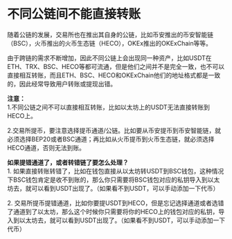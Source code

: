 # 不同公链间不能直接转账

随着公链的发展，交易所也在推出其自身的公链，比如币安推出的币安智能链（BSC），火币推出的火币生态链（HECO），OKEx推出的OKExChain等等。

由于跨链的需求不断增加，因此不同公链上会出现同一种资产，比如USDT在ETH、TRX、BSC、HECO等都可流通，但是他们之间并不是完全一致，也不可以直接相互转账，而且ETH、BSC、HECO和OKExChain他们的地址格式都是一致的，因此经常导致用户转账或提现出错。



**注意：** \
1.不同公链之间不可以直接相互转账，比如以太坊上的USDT无法直接转账到HECO上。&#x20;

2.交易所提币，要注意选择提币通道/公链。比如要从币安提币到币安智能链，就必须选择BEP20或者BSC通道；再比如从火币提币到火币生态链，就必须选择HECO通道，否则无法到账。



**如果提错通道了，或者转错链了要怎么处理？** \
1\. 如果直接转账转错了，比如在钱包直接从以太坊转USDT到BSC钱包，这种情况下BSC钱包肯定是收不到账的，那么你只需要将BSC钱包对应的私钥导入到以太坊去，就可以看到USDT出现了。（如果看不到USDT，可以手动添加一下代币）&#x20;

2\. 交易所提币提错通道，比如你要提USDT到HECO，但是忘记选择通道或者选错了通道到了以太坊，那么这个时候你只需要将你的HECO上的钱包对应的私钥，导入到以太坊去，就可以看到USDT出现了。（如果看不到USDT，可以手动添加一下代币）
